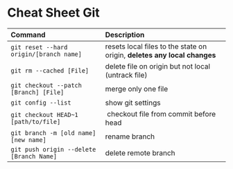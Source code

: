 # Cheat Sheet Git

Command | Description
:--- | :---
`git reset --hard origin/[branch name]` | resets local files to the state on origin, **deletes any local changes**
`git rm --cached [File]` | delete file on origin but not local (untrack file)
`git checkout --patch [Branch] [File]`| merge only one file
`git config --list`| show git settings
`git checkout HEAD~1 [path/to/file]` | checkout file from commit before head
`git branch -m [old name] [new name]` | rename branch
`git push origin --delete [Branch Name]` | delete remote branch


